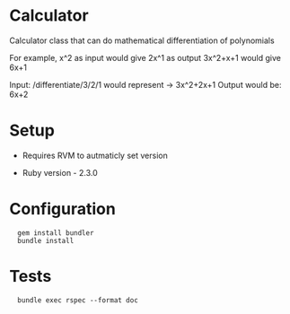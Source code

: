 # Calculator

Calculator class that can do mathematical differentiation of polynomials

For example, x^2 as input would give 2x^1 as output
3x^2+x+1 would give 6x+1

Input: /differentiate/3/2/1 would represent -> 3x^2+2x+1
Output would be: 6x+2

Setup
=====

* Requires RVM to autmaticly set version

* Ruby version - 2.3.0


Configuration
=============


```
  gem install bundler
  bundle install
```

Tests
=====

```
  bundle exec rspec --format doc
```
